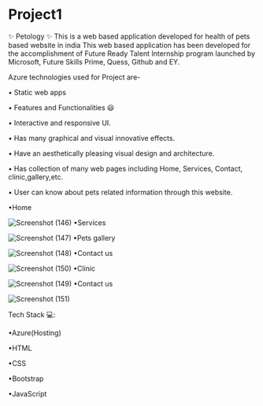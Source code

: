 # Project1
✨ Petology ✨
This is a web based application developed for health of pets based website in india
This web based application has been developed for the accomplishment of Future Ready Talent Internship program launched by Microsoft, Future Skills Prime, Quess, Github and EY.

Azure technologies used for Project are-

 

• Static web apps

 

• Features and Functionalities 😃

 

• Interactive and responsive UI.

 

• Has many graphical and visual innovative effects.

 

• Have an aesthetically pleasing visual design and architecture.

 

• Has collection of many web pages including Home, Services, Contact, clinic,gallery,etc.

 

• User can know about pets related information through this website.

•Home


 ![Screenshot (146)](https://github.com/BhanuSandeepVellalacheruvu/Project1/assets/118993028/2c3cbba5-1a18-47d1-b9fc-c580a985b80b)
•Services


![Screenshot (147)](https://github.com/BhanuSandeepVellalacheruvu/Project1/assets/118993028/8387da1c-0d65-4d42-a5ae-fac043aabf69)
•Pets gallery


![Screenshot (148)](https://github.com/BhanuSandeepVellalacheruvu/Project1/assets/118993028/970a36ba-bc6b-49c0-aea5-abe3f3b8c95a)
•Contact us


![Screenshot (150)](https://github.com/BhanuSandeepVellalacheruvu/Project1/assets/118993028/f34a892d-bf0d-4f2e-946f-27290814459c)
•Clinic


![Screenshot (149)](https://github.com/BhanuSandeepVellalacheruvu/Project1/assets/118993028/d136e6b0-28fb-497e-8676-b8efa0679525)
•Contact us


![Screenshot (151)](https://github.com/BhanuSandeepVellalacheruvu/Project1/assets/118993028/b97dcbef-cabf-4a9e-9bb2-582e4f0d6397)


Tech Stack 💻:

 •Azure(Hosting)
 
 •HTML
 
 •CSS
 
 •Bootstrap
 
 •JavaScript
